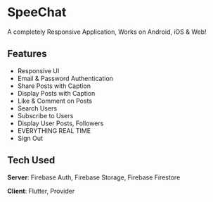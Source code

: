 # SpeeChat

A completely Responsive Application, Works on Android, iOS & Web! 

## Features
- Responsive UI
- Email & Password Authentication
- Share Posts with Caption
- Display Posts with Caption
- Like & Comment on Posts
- Search Users
- Subscribe to Users
- Display User Posts, Followers
- EVERYTHING REAL TIME
- Sign Out

## Tech Used
**Server**: Firebase Auth, Firebase Storage, Firebase Firestore

**Client**: Flutter, Provider
